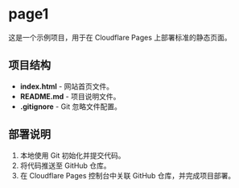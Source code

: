 # page1

这是一个示例项目，用于在 Cloudflare Pages 上部署标准的静态页面。

## 项目结构

- **index.html** - 网站首页文件。
- **README.md** - 项目说明文件。
- **.gitignore** - Git 忽略文件配置。

## 部署说明

1. 本地使用 Git 初始化并提交代码。
2. 将代码推送至 GitHub 仓库。
3. 在 Cloudflare Pages 控制台中关联 GitHub 仓库，并完成项目部署。